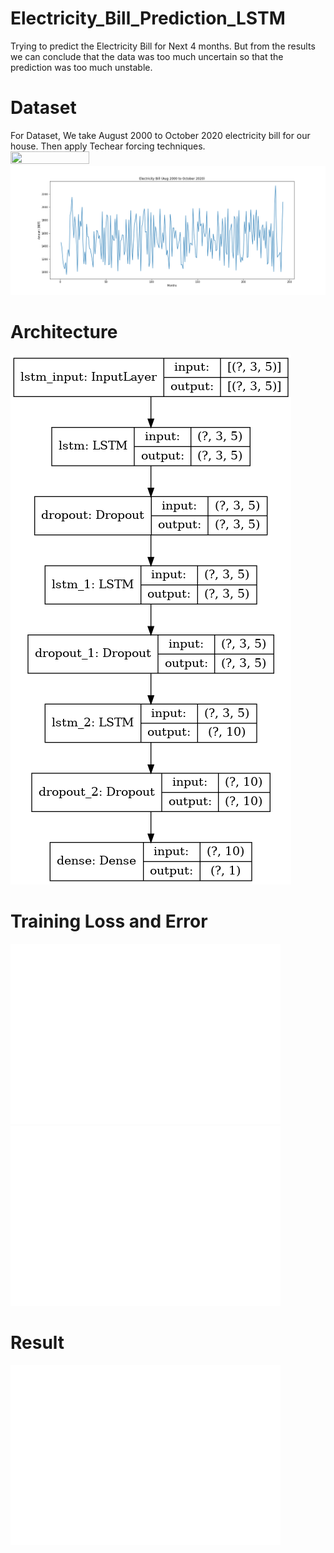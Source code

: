 # Electricity_Bill_Prediction_LSTM
Trying to predict the Electricity Bill for Next 4 months. But from the results we can conclude that the data was too much uncertain so that the prediction was too much unstable.
# Dataset 
For Dataset, We take August 2000 to October 2020 electricity bill for our house. Then apply Techear forcing techniques.
<img src="bill.png" width="50%" height="50%">
<img src="Dataset.png">
# Architecture
![alt text](model_plot.png)
# Training Loss and Error
![alt text](loss.png)
![alt text](error.png)
# Result
![alt text](Result.png)
